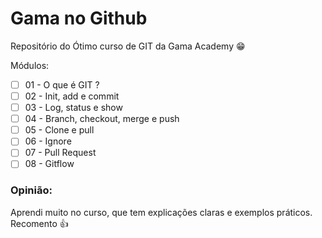 # Gama no Github

Repositório do Ótimo curso de GIT da Gama Academy 😁

Módulos:

- [ ] 01 - O que é GIT ?
- [ ] 02 - Init, add e commit
- [ ] 03 - Log, status e show
- [ ] 04 - Branch, checkout, merge e push
- [ ] 05 - Clone e pull
- [ ] 06 - Ignore
- [ ] 07 - Pull Request
- [ ] 08 - Gitflow

### Opinião:

Aprendi muito no curso, que tem explicações claras e exemplos práticos. Recomento :thumbsup:


